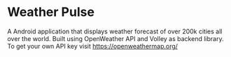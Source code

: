 # Weather Pulse
A Android application that displays weather forecast of over 200k cities all over the world. Built using OpenWeather API and Volley as backend library. To get your own API key visit https://openweathermap.org/
